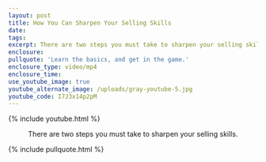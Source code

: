 ```yaml
---
layout: post
title: How You Can Sharpen Your Selling Skills
date:
tags:
excerpt: There are two steps you must take to sharpen your selling skills.
enclosure:
pullquote: 'Learn the basics, and get in the game.'
enclosure_type: video/mp4
enclosure_time:
use_youtube_image: true
youtube_alternate_image: /uploads/gray-youtube-5.jpg
youtube_code: I7J3x14p2pM
---
```


{% include youtube.html %}<center>There are two steps you must take to sharpen your selling skills.</center>

{% include pullquote.html %}